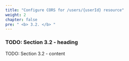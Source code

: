 ```yaml
---
title: "Configure CORS for /users/{userId} resource"
weight: 2
chapter: false
pre: " <b> 3.2. </b> "
---
```


### TODO: Section 3.2 - heading

TODO: Section 3.2 - content
